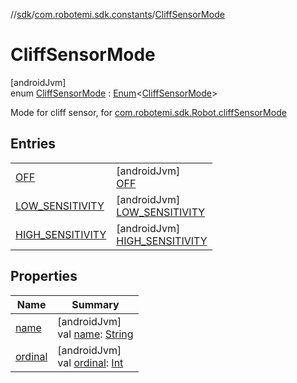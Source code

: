 //[sdk](../../../index.md)/[com.robotemi.sdk.constants](../index.md)/[CliffSensorMode](index.md)

# CliffSensorMode

[androidJvm]\
enum [CliffSensorMode](index.md) : [Enum](https://kotlinlang.org/api/latest/jvm/stdlib/kotlin/-enum/index.html)&lt;[CliffSensorMode](index.md)&gt; 

Mode for cliff sensor, for [com.robotemi.sdk.Robot.cliffSensorMode](../../com.robotemi.sdk/-robot/cliff-sensor-mode.md)

## Entries

| | |
|---|---|
| [OFF](-o-f-f/index.md) | [androidJvm]<br>[OFF](-o-f-f/index.md) |
| [LOW_SENSITIVITY](-l-o-w_-s-e-n-s-i-t-i-v-i-t-y/index.md) | [androidJvm]<br>[LOW_SENSITIVITY](-l-o-w_-s-e-n-s-i-t-i-v-i-t-y/index.md) |
| [HIGH_SENSITIVITY](-h-i-g-h_-s-e-n-s-i-t-i-v-i-t-y/index.md) | [androidJvm]<br>[HIGH_SENSITIVITY](-h-i-g-h_-s-e-n-s-i-t-i-v-i-t-y/index.md) |

## Properties

| Name | Summary |
|---|---|
| [name](../../com.robotemi.sdk.permission/-permission/-u-n-k-n-o-w-n/index.md#-372974862%2FProperties%2F462465411) | [androidJvm]<br>val [name](../../com.robotemi.sdk.permission/-permission/-u-n-k-n-o-w-n/index.md#-372974862%2FProperties%2F462465411): [String](https://kotlinlang.org/api/latest/jvm/stdlib/kotlin/-string/index.html) |
| [ordinal](../../com.robotemi.sdk.permission/-permission/-u-n-k-n-o-w-n/index.md#-739389684%2FProperties%2F462465411) | [androidJvm]<br>val [ordinal](../../com.robotemi.sdk.permission/-permission/-u-n-k-n-o-w-n/index.md#-739389684%2FProperties%2F462465411): [Int](https://kotlinlang.org/api/latest/jvm/stdlib/kotlin/-int/index.html) |
